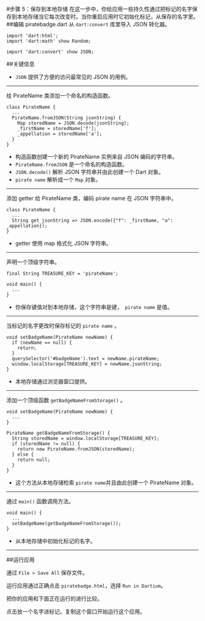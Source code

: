 #步骤 5：保存到本地存储
在这一步中，你给应用一些持久性通过把标记的名字保存到本地存储当它每次改变时。当你重启应用时它初始化标记，从保存的名字里。
##编辑 piratebadge.dart 
从 `dart:convert` 库里导入 JSON 转化器。

```
import 'dart:html';
import 'dart:math' show Random;

import 'dart:convert' show JSON;
```

##关键信息

- `JSON` 提供了方便的访问最常见的 JSON 的用例。
___
给 PirateName 类添加一个命名的构造函数。

```
class PirateName {
  ...
  PirateName.fromJSON(String jsonString) {
    Map storedName = JSON.decode(jsonString);
    _firstName = storedName['f'];
    _appellation = storedName['a'];
  }
}
```  
- 构造函数创建一个新的 PirateName 实例来自 JSON 编码的字符串。
- `PirateName.fromJSON` 是一个命名的构造函数。  
- `JSON.decode()` 解析 JSON 字符串并由此创建一个 Dart 对象。
- `pirate name` 解析成一个 `Map` 对象。  
___  
添加 getter 给 PirateName 类，编码 pirate name 在 JSON 字符串中。

```
class PirateName {
  ...
  String get jsonString => JSON.encode({"f": _firstName, "a": _appellation});
}
```  
- getter 使用 map 格式化 JSON 字符串。
___
声明一个顶级字符串。 

```
final String TREASURE_KEY = 'pirateName';

void main() {
  ...
}
```
- 你保存键值对到本地存储，这个字符串是键，` pirate name` 是值。  
___
当标记的名字更改时保存标记的 `pirate name` 。

```
void setBadgeName(PirateName newName) {
  if (newName == null) {
    return;
  }
  querySelector('#badgeName').text = newName.pirateName;
  window.localStorage[TREASURE_KEY] = newName.jsonString;
}
```
- 本地存储通过浏览器窗口提供。  
___
添加一个顶级函数 `getBadgeNameFromStorage()` 。

```
void setBadgeName(PirateName newName) {
  ...
}

PirateName getBadgeNameFromStorage() {
  String storedName = window.localStorage[TREASURE_KEY];
  if (storedName != null) {
    return new PirateName.fromJSON(storedName);
  } else {
    return null;
  }
}
```
- 这个方法从本地存储检索 `pirate name`并且由此创建一个 PirateName 对象。
___
通过 `main()` 函数调用方法。

```
void main() {
  ...
  setBadgeName(getBadgeNameFromStorage());
}
```
- 从本地存储中初始化标记的名字。
___
##运行应用

通过 `File > Save All` 保存文件。

运行应用通过正确点击 `piratebadge.html`，选择 `Run in Dartium`。

把你的应用和下面正在运行的进行比较。

点击放一个名字进标记。复制这个窗口开始运行这个应用。


